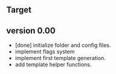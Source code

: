 ## Target

## version 0.00

* [done] initialize folder and config files.
* implement flags system
* implement first template generation.
* add template helper functions.
